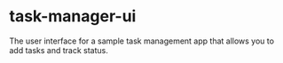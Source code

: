 # task-manager-ui
The user interface for a sample task management app that allows you to add tasks and track status.
